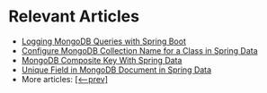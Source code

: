 # Relevant Articles

- [Logging MongoDB Queries with Spring Boot](https://www.baeldung.com/spring-boot-mongodb-logging)
- [Configure MongoDB Collection Name for a Class in Spring Data](https://www.baeldung.com/spring-data-mongodb-collection-name)
- [MongoDB Composite Key With Spring Data](https://www.baeldung.com/spring-data-mongodb-composite-key)
- [Unique Field in MongoDB Document in Spring Data](https://www.baeldung.com/spring-data-mongodb-unique)
- More articles: [[<--prev]](../spring-boot-persistence-mongodb)

